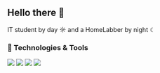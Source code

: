 ## Hello there 👋

IT student by day ☼ and a HomeLabber by night ☾

### 🔧 Technologies & Tools
![](https://img.shields.io/badge/OS-Linux-informational?style=flat&logo=linux&logoColor=white&color=e100ff)
![](https://img.shields.io/badge/OS-Ubuntu-informational?style=flat&logo=ubuntu&logoColor=white&color=E95420)
![](https://custom-icon-badges.demolab.com/badge/OS-Windows-informational?style=flat&logo=windows11&logoColor=white&color=0078D6)
![](https://img.shields.io/badge/Tools-Docker-informational?style=flat&logo=docker&logoColor=white&color=2bbc8a)

<!--
**TomyThePingu/TomyThePingu** is a ✨ _special_ ✨ repository because its `README.md` (this file) appears on your GitHub profile.

Here are some ideas to get you started:

- 🔭 I’m currently working on ...
- 🌱 I’m currently learning ...
- 👯 I’m looking to collaborate on ...
- 🤔 I’m looking for help with ...
- 💬 Ask me about ...
- 📫 How to reach me: ...
- 😄 Pronouns: ...
- ⚡ Fun fact: ...
-->
